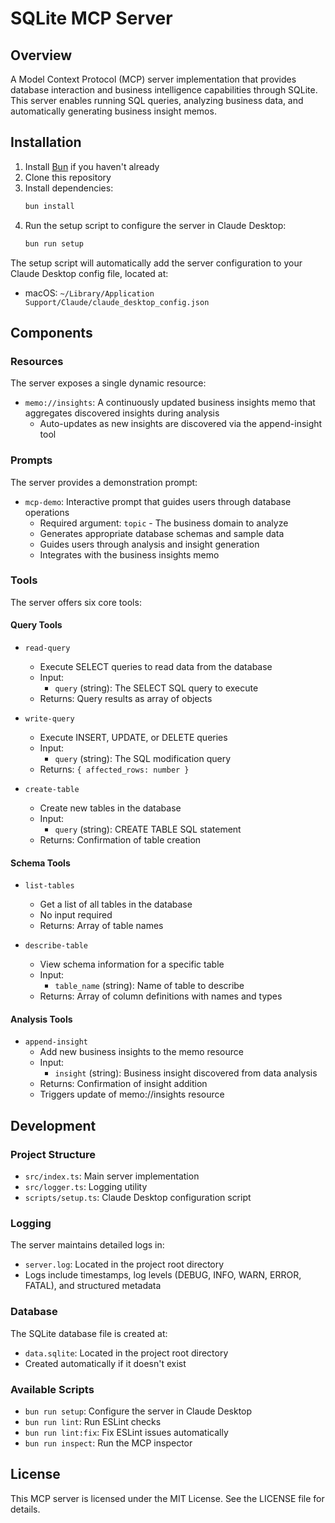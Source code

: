 # SQLite MCP Server

## Overview
A Model Context Protocol (MCP) server implementation that provides database interaction and business intelligence capabilities through SQLite. This server enables running SQL queries, analyzing business data, and automatically generating business insight memos.

## Installation

1. Install [Bun](https://bun.sh) if you haven't already
2. Clone this repository
3. Install dependencies:
   ```bash
   bun install
   ```
4. Run the setup script to configure the server in Claude Desktop:
   ```bash
   bun run setup
   ```

The setup script will automatically add the server configuration to your Claude Desktop config file, located at:
- macOS: `~/Library/Application Support/Claude/claude_desktop_config.json`

## Components

### Resources
The server exposes a single dynamic resource:
- `memo://insights`: A continuously updated business insights memo that aggregates discovered insights during analysis
  - Auto-updates as new insights are discovered via the append-insight tool

### Prompts
The server provides a demonstration prompt:
- `mcp-demo`: Interactive prompt that guides users through database operations
  - Required argument: `topic` - The business domain to analyze
  - Generates appropriate database schemas and sample data
  - Guides users through analysis and insight generation
  - Integrates with the business insights memo

### Tools
The server offers six core tools:

#### Query Tools
- `read-query`
   - Execute SELECT queries to read data from the database
   - Input:
     - `query` (string): The SELECT SQL query to execute
   - Returns: Query results as array of objects

- `write-query`
   - Execute INSERT, UPDATE, or DELETE queries
   - Input:
     - `query` (string): The SQL modification query
   - Returns: `{ affected_rows: number }`

- `create-table`
   - Create new tables in the database
   - Input:
     - `query` (string): CREATE TABLE SQL statement
   - Returns: Confirmation of table creation

#### Schema Tools
- `list-tables`
   - Get a list of all tables in the database
   - No input required
   - Returns: Array of table names

- `describe-table`
   - View schema information for a specific table
   - Input:
     - `table_name` (string): Name of table to describe
   - Returns: Array of column definitions with names and types

#### Analysis Tools
- `append-insight`
   - Add new business insights to the memo resource
   - Input:
     - `insight` (string): Business insight discovered from data analysis
   - Returns: Confirmation of insight addition
   - Triggers update of memo://insights resource

## Development

### Project Structure
- `src/index.ts`: Main server implementation
- `src/logger.ts`: Logging utility
- `scripts/setup.ts`: Claude Desktop configuration script

### Logging
The server maintains detailed logs in:
- `server.log`: Located in the project root directory
- Logs include timestamps, log levels (DEBUG, INFO, WARN, ERROR, FATAL), and structured metadata

### Database
The SQLite database file is created at:
- `data.sqlite`: Located in the project root directory
- Created automatically if it doesn't exist

### Available Scripts
- `bun run setup`: Configure the server in Claude Desktop
- `bun run lint`: Run ESLint checks
- `bun run lint:fix`: Fix ESLint issues automatically
- `bun run inspect`: Run the MCP inspector

## License

This MCP server is licensed under the MIT License. See the LICENSE file for details.
